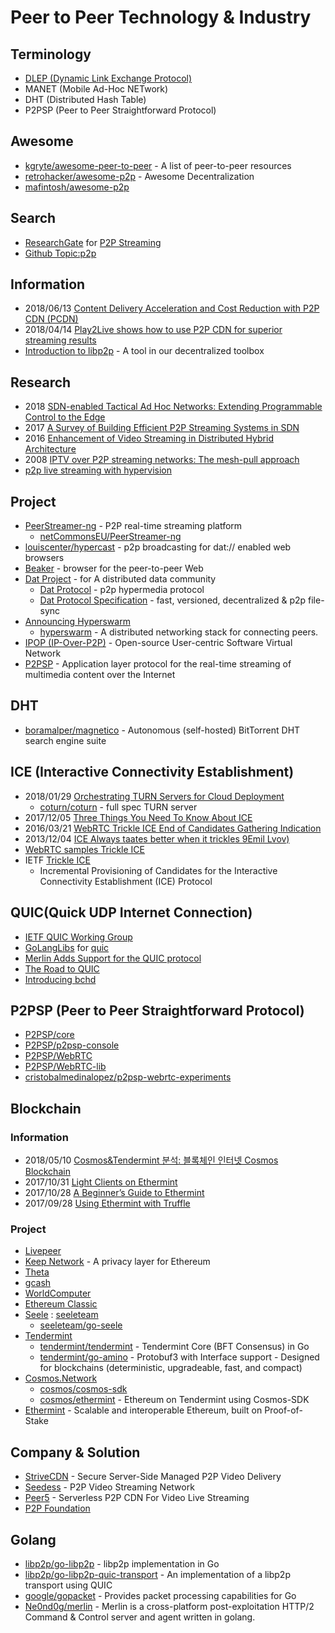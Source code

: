 # Peer to Peer Technology & Industry


## Terminology
- [DLEP (Dynamic Link Exchange Protocol)](https://datatracker.ietf.org/meeting/101/materials/slides-101-ccamp-sessb-1-introduction-to-dlep-dynamic-link-exchange-protocol-and-applicability-to-ccamp-01)
- MANET (Mobile Ad-Hoc NETwork)
- DHT (Distributed Hash Table)
- P2PSP (Peer to Peer Straightforward Protocol)


## Awesome
- [kgryte/awesome-peer-to-peer](https://github.com/kgryte/awesome-peer-to-peer) - A list of peer-to-peer resources
- [retrohacker/awesome-p2p](https://github.com/retrohacker/awesome-p2p) - Awesome Decentralization
- [mafintosh/awesome-p2p](https://github.com/mafintosh/awesome-p2p)


## Search
- [ResearchGate](https://www.researchgate.net) for [P2P Streaming](https://www.researchgate.net/search?q=p2p%20streaming)
- [Github Topic:p2p](https://github.com/topics/p2p)


## Information
- 2018/06/13 [Content Delivery Acceleration and Cost Reduction with P2P CDN (PCDN)](https://dzone.com/articles/content-delivery-acceleration-and-cost-reduction-w)
- 2018/04/14 [Play2Live shows how to use P2P CDN for superior streaming results](https://medium.com/play2live/play2live-shows-how-to-use-p2p-cdn-for-superior-streaming-results-be33741dec42)
- [Introduction to libp2p](https://blog.keep.network/introduction-to-libp2p-57ce6527babe) - A tool in our decentralized toolbox


## Research
- 2018 [SDN-enabled Tactical Ad Hoc Networks: Extending Programmable Control to the Edge](https://arxiv.org/pdf/1801.02909.pdf)
- 2017 [A Survey of Building Efficient P2P Streaming Systems in SDN]()
- 2016 [Enhancement of Video Streaming in Distributed Hybrid Architecture](https://www.researchgate.net/publication/295685216_Enhancement_of_Video_Streaming_in_Distributed_Hybrid_Architecture)
- 2008 [IPTV over P2P streaming networks: The mesh-pull approach](https://www.researchgate.net/publication/3200261_IPTV_over_P2P_streaming_networks_The_mesh-pull_approach)
- [p2p live streaming with hypervision](https://louis.center/p2p-hypervision)


## Project
- [PeerStreamer-ng](http://peerstreamer.org/) - P2P real-time streaming platform
    - [netCommonsEU/PeerStreamer-ng](https://github.com/netCommonsEU/PeerStreamer-ng)
- [louiscenter/hypercast](https://github.com/louiscenter/hypercast) - p2p broadcasting for dat:// enabled web browsers
- [Beaker](https://beakerbrowser.com/) - browser for the peer-to-peer Web
- [Dat Project](https://datproject.org/) - for A distributed data community
    - [Dat Protocol](https://www.datprotocol.com/) - p2p hypermedia protocol
    - [Dat Protocol Specification](https://github.com/datprotocol) - fast, versioned, decentralized & p2p file-sync
- [Announcing Hyperswarm](https://pfrazee.hashbase.io/blog/hyperswarm)
    - [hyperswarm](https://github.com/hyperswarm) - A distributed networking stack for connecting peers.
- [IPOP (IP-Over-P2P)](http://ipop-project.org/) - Open-source User-centric Software Virtual Network
- [P2PSP](http://www.p2psp.org/en/) - Application layer protocol for the real-time streaming of multimedia content over the Internet


## DHT

- [boramalper/magnetico](https://github.com/boramalper/magnetico) - Autonomous (self-hosted) BitTorrent DHT search engine suite


## ICE  (Interactive Connectivity Establishment)

- 2018/01/29 [Orchestrating TURN Servers for Cloud Deployment](https://www.microsoft.com/developerblog/2018/01/29/orchestrating-turn-servers-cloud-deployment/)
    - [coturn/coturn](https://github.com/coturn/coturn) - full spec TURN server
- 2017/12/05 [Three Things You Need To Know About ICE](https://temasys.io/webrtc-three-things-need-know-ice/)
- 2016/03/21 [WebRTC Trickle ICE End of Candidates Gathering Indication](https://webrtcstandards.info/webrtc-trickle-ice/)
- 2013/12/04 [ICE Always taates better when it trickles 9Emil Lvov)](https;//webhacks.com/trickle-ice)
- [WebRTC samples Trickle ICE](https://webrtc.github.io/samples/src/content/peerconnection/trickle-ice/)
- IETF [Trickle ICE](https://datatracker.ietf.org/doc/draft-ietf-ice-trickle/)
    - Incremental Provisioning of Candidates for the Interactive Connectivity Establishment (ICE) Protocol



## QUIC(Quick UDP Internet Connection)

- [IETF QUIC Working Group](https://github.com/quicwg)
- [GoLangLibs](https://golanglibs.com/) for [quic](https://golanglibs.com/search?q=quic&sort=top&page=1)
- [Merlin Adds Support for the QUIC protocol](https://medium.com/@Ne0nd0g/merlin-adds-support-for-the-quic-protocol-ee5f8a1e8955)
- [The Road to QUIC](https://medium.com/cloudflare-blog/the-road-to-quic-9f100dc57d9d)
- [Introducing bchd](https://www.yours.org/content/introducing-bchd-aee6a07feb00)

## P2PSP (Peer to Peer Straightforward Protocol)

- [P2PSP/core](https://github.com/P2PSP/core)
- [P2PSP/p2psp-console](https://github.com/P2PSP/p2psp-console)
- [P2PSP/WebRTC](https://github.com/P2PSP/WebRTC)
- [P2PSP/WebRTC-lib](https://github.com/P2PSP/WebRTC-lib)
- [cristobalmedinalopez/p2psp-webrtc-experiments](https://github.com/cristobalmedinalopez/p2psp-webrtc-experiments)



## Blockchain

### Information
- 2018/05/10 [Cosmos&Tendermint 분석: 블록체인 인터넷 Cosmos Blockchain](https://steemit.com/kr/@bigthumbsup/cosmos-and-tendermint-cosmos-blockchain)
- 2017/10/31 [Light Clients on Ethermint](https://blog.cosmos.network/light-clients-on-ethermint-9ae1f3c6c4f5)
- 2017/10/28 [A Beginner’s Guide to Ethermint](https://blog.cosmos.network/a-beginners-guide-to-ethermint-38ee15f8a6f4)
- 2017/09/28 [Using Ethermint with Truffle](https://blog.cosmos.network/using-ethermint-with-truffle-984e6721e30d)



### Project
- [Livepeer](https://livepeer.org/)
- [Keep Network](https://keep.network/) - A privacy layer for Ethereum
- [Theta]()
- [gcash](https://github.com/gcash)
- [WorldComputer](https://github.com/WorldComputer)
- [Ethereum Classic](https://github.com/ethereumclassic)
- [Seele](https://seele.pro/) : [seeleteam](https://github.com/seeleteam)
    - [seeleteam/go-seele](https://github.com/seeleteam/go-seele)
- [Tendermint](https://tendermint.com/)
    - [tendermint/tendermint](https://github.com/tendermint/tendermint) - Tendermint Core (BFT Consensus) in Go
    - [tendermint/go-amino](https://github.com/tendermint/go-amino) - Protobuf3 with Interface support - Designed for blockchains (deterministic, upgradeable, fast, and compact)
- [Cosmos.Network](https://cosmos.network/)
    - [cosmos/cosmos-sdk](https://github.com/cosmos/cosmos-sdk)
    - [cosmos/ethermint](https://github.com/cosmos/ethermint) - Ethereum on Tendermint using Cosmos-SDK
- [Ethermint](https://ethermint.zone/) - Scalable and interoperable Ethereum, built on Proof-of-Stake



## Company & Solution
- [StriveCDN](https://strivecdn.com) - Secure Server-Side Managed P2P Video Delivery
- [Seedess](https://seedess.com/) - P2P Video Streaming Network
- [Peer5](https://www.peer5.com/) - Serverless P2P CDN For Video Live Streaming
- [P2P Foundation](https://p2pfoundation.net/)


## Golang

- [libp2p/go-libp2p](https://github.com/libp2p/go-libp2p) - libp2p implementation in Go
- [libp2p/go-libp2p-quic-transport](https://github.com/libp2p/go-libp2p-quic-transport) - An implementation of a libp2p transport using QUIC
- [google/gopacket](https://github.com/google/gopacket) - Provides packet processing capabilities for Go
- [Ne0nd0g/merlin](https://github.com/Ne0nd0g/merlin) - Merlin is a cross-platform post-exploitation HTTP/2 Command & Control server and agent written in golang.



